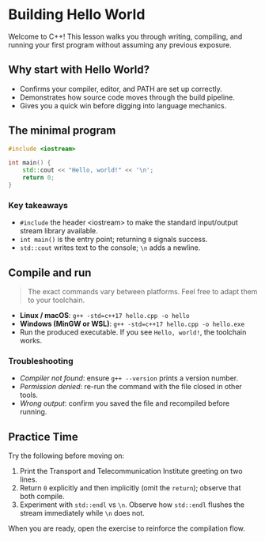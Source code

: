 # Building Hello World

Welcome to C++! This lesson walks you through writing, compiling, and running your first program without assuming any previous exposure.

## Why start with Hello World?

- Confirms your compiler, editor, and PATH are set up correctly.
- Demonstrates how source code moves through the build pipeline.
- Gives you a quick win before digging into language mechanics.

## The minimal program

```cpp
#include <iostream>

int main() {
    std::cout << "Hello, world!" << '\n';
    return 0;
}
```

### Key takeaways

- `#include` the header &lt;iostream&gt; to make the standard input/output stream library available.
- `int main()` is the entry point; returning `0` signals success.
- `std::cout` writes text to the console; `\n` adds a newline.

## Compile and run

> The exact commands vary between platforms. Feel free to adapt them to your toolchain.

- **Linux / macOS**: `g++ -std=c++17 hello.cpp -o hello`
- **Windows (MinGW or WSL)**: `g++ -std=c++17 hello.cpp -o hello.exe`
- Run the produced executable. If you see `Hello, world!`, the toolchain works.

### Troubleshooting

- *Compiler not found*: ensure `g++ --version` prints a version number.
- *Permission denied*: re-run the command with the file closed in other tools.
- *Wrong output*: confirm you saved the file and recompiled before running.

## Practice Time

Try the following before moving on:

1. Print the Transport and Telecommunication Institute greeting on two lines.
2. Return `0` explicitly and then implicitly (omit the `return`); observe that both compile.
3. Experiment with `std::endl` vs `\n`. Observe how `std::endl` flushes the stream immediately while `\n` does not.

When you are ready, open the exercise to reinforce the compilation flow.
